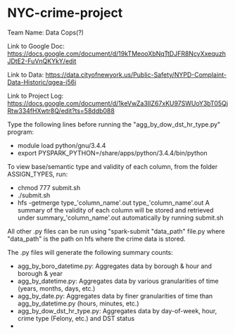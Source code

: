 # NYC-crime-project
Team Name: Data Cops(?) 

Link to Google Doc: https://docs.google.com/document/d/19kTMeooXbNqTtDJFR8NcyXxequzhJDtE2-FuVnQKYkY/edit

Link to Data: https://data.cityofnewyork.us/Public-Safety/NYPD-Complaint-Data-Historic/qgea-i56i

Link to Project Log: https://docs.google.com/document/d/1keVwZa3IIZ67xKU97SWUoY3bT05QjRtw334fHXwtr8Q/edit?ts=58ddb088


Type the following lines before running the "agg_by_dow_dst_hr_type.py" program:
- module load python/gnu/3.4.4 
- export PYSPARK_PYTHON=/share/apps/python/3.4.4/bin/python

To view base/semantic type and validity of each column, from the folder ASSIGN_TYPES, run:
- chmod 777 submit.sh
- ./submit.sh
- hfs -getmerge type_'column_name'.out type_'column_name'.out
A summary of the validity of each column will be stored and retrieved under summary_'column_name'.out automatically by running submit.sh

All other .py files can be run using "spark-submit "data_path" file.py where "data_path" is the path on hfs where the crime data is stored.

The .py files will generate the following summary counts:
- agg_by_boro_datetime.py: Aggregates data by borough & hour and borough & year
- agg_by_datetime.py: Aggregates data by various granularities of time (years, months, days, etc.)
- agg_by_date.py: Aggregates data by finer granularities of time than agg_by_datetime.py (hours, minutes, etc.)
- agg_by_dow_dst_hr_type.py: Aggregates data by day-of-week, hour, crime type (Felony, etc.) and DST status
- 
